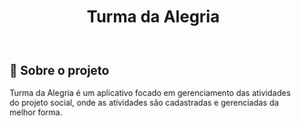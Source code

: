 <h1 align="center">
    Turma da Alegria
</h1>
<br>

## 📝 Sobre o projeto
Turma da Alegria é um aplicativo focado em gerenciamento das atividades do projeto social, onde as atividades são cadastradas e gerenciadas da melhor forma.

<br>
